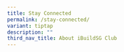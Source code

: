 ```yaml
---
title: Stay Connected
permalink: /stay-connected/
variant: tiptap
description: ""
third_nav_title: About iBuildSG Club
---
```

